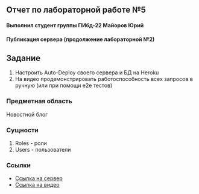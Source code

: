 ## Отчет по лабораторной работе №5
#### Выполнил студент группы ПИбд-22 Майоров Юрий

#### Публикация сервера (продолжение лабораторной №2)

## Задание
1. Настроить Auto-Deploy своего сервера и БД на Heroku
2. На видео продемонстрировать работоспособность всех запросов в ручную (или при помощи e2e тестов)


### Предметная область
Новостной блог

### Сущности
1. Roles - роли
2. Users - пользователи

### Cсылки
- [Ссылка на сервер](https://mysterious-brook-41270.herokuapp.com/)
- [Ссылка на видео](https://disk.yandex.ru/i/SkA5Qoe2anKqvQ)